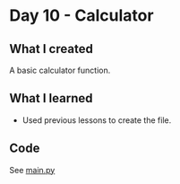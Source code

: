 # Day 10 - Calculator

## What I created
A basic calculator function.

## What I learned
- Used previous lessons to create the file.

## Code
See [main.py](main.py)